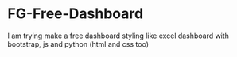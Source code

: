 # FG-Free-Dashboard
I am trying make a free dashboard styling like excel dashboard with bootstrap, js and python (html and css too)
